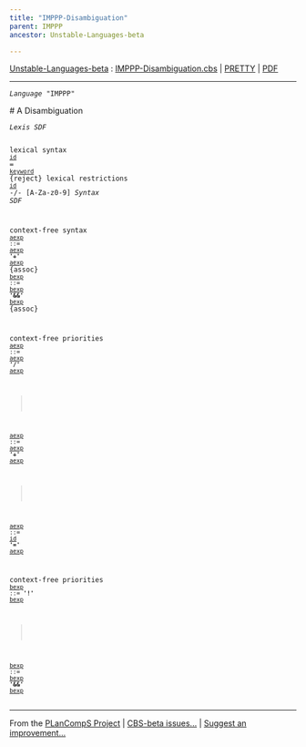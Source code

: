 ```yaml
---
title: "IMPPP-Disambiguation"
parent: IMPPP
ancestor: Unstable-Languages-beta

---
```


[Unstable-Languages-beta] : [IMPPP-Disambiguation.cbs] \| [PRETTY] \| [PDF]


----
<div class="highlighter-rouge"><pre class="highlight"><code><i class="keyword">Language</i> <span id="Language_IMPPP">"IMPPP"</span></code></pre></div>
# <span id="SectionNumber_A">A</span> Disambiguation


<div class="highlighter-rouge"><pre class="highlight"><code><i class="keyword">Lexis</i> <i class="keyword">SDF</i>

lexical syntax 
  <code><span class="syn-name"><a href="../IMPPP-1/index.html#SyntaxName_id">id</a></span></code> = <code><span class="syn-name"><a href="../IMPPP-1/index.html#SyntaxName_keyword">keyword</a></span></code> {reject}
lexical restrictions
  <code><span class="syn-name"><a href="../IMPPP-1/index.html#SyntaxName_id">id</a></span></code> -/- [A-Za-z0-9]
<i class="keyword">Syntax</i> <i class="keyword">SDF</i>

context-free syntax
<code><i class="keyword"></i><i class="var"></i><span class="syn-name"><a href="../IMPPP-2/index.html#SyntaxName_aexp">aexp</a></span> ::= <span class="syn-name"><a href="../IMPPP-2/index.html#SyntaxName_aexp">aexp</a></span> <b class="atom">'+'</b> <span class="syn-name"><a href="../IMPPP-2/index.html#SyntaxName_aexp">aexp</a></span></code>  {assoc}
<code><i class="keyword"></i><i class="var"></i><span class="syn-name"><a href="../IMPPP-3/index.html#SyntaxName_bexp">bexp</a></span> ::= <span class="syn-name"><a href="../IMPPP-3/index.html#SyntaxName_bexp">bexp</a></span> <b class="atom">'&&'</b> <span class="syn-name"><a href="../IMPPP-3/index.html#SyntaxName_bexp">bexp</a></span></code> {assoc}

context-free priorities
<code><i class="keyword"></i><i class="var"></i><span class="syn-name"><a href="../IMPPP-2/index.html#SyntaxName_aexp">aexp</a></span> ::= <span class="syn-name"><a href="../IMPPP-2/index.html#SyntaxName_aexp">aexp</a></span> <b class="atom">'/'</b> <span class="syn-name"><a href="../IMPPP-2/index.html#SyntaxName_aexp">aexp</a></span></code>
>
<code><i class="keyword"></i><i class="var"></i><span class="syn-name"><a href="../IMPPP-2/index.html#SyntaxName_aexp">aexp</a></span> ::= <span class="syn-name"><a href="../IMPPP-2/index.html#SyntaxName_aexp">aexp</a></span> <b class="atom">'+'</b> <span class="syn-name"><a href="../IMPPP-2/index.html#SyntaxName_aexp">aexp</a></span></code>
>
<code><i class="keyword"></i><i class="var"></i><span class="syn-name"><a href="../IMPPP-2/index.html#SyntaxName_aexp">aexp</a></span> ::= <span class="syn-name"><a href="../IMPPP-1/index.html#SyntaxName_id">id</a></span> <b class="atom">'='</b> <span class="syn-name"><a href="../IMPPP-2/index.html#SyntaxName_aexp">aexp</a></span></code>

context-free priorities
<code><i class="keyword"></i><i class="var"></i><span class="syn-name"><a href="../IMPPP-3/index.html#SyntaxName_bexp">bexp</a></span> ::= <b class="atom">'!'</b> <span class="syn-name"><a href="../IMPPP-3/index.html#SyntaxName_bexp">bexp</a></span></code>
>
<code><i class="keyword"></i><i class="var"></i><span class="syn-name"><a href="../IMPPP-3/index.html#SyntaxName_bexp">bexp</a></span> ::= <span class="syn-name"><a href="../IMPPP-3/index.html#SyntaxName_bexp">bexp</a></span> <b class="atom">'&&'</b> <span class="syn-name"><a href="../IMPPP-3/index.html#SyntaxName_bexp">bexp</a></span></code></code></pre></div>



[Funcons-beta]: /CBS-beta/docs/Funcons-beta
  "FUNCONS-BETA"
[Unstable-Funcons-beta]: /CBS-beta/docs/Unstable-Funcons-beta
  "UNSTABLE-FUNCONS-BETA"
[Languages-beta]: /CBS-beta/docs/Languages-beta
  "LANGUAGES-BETA"
[Unstable-Languages-beta]: /CBS-beta/docs/Unstable-Languages-beta
  "UNSTABLE-LANGUAGES-BETA"
[CBS-beta]: /CBS-beta
  "CBS-BETA"
[IMPPP-Disambiguation.cbs]: https://github.com/plancomps/CBS-beta/blob/math/Unstable-Languages-beta/IMP-Plus-Plus/IMPPP-cbs/IMPPP/IMPPP-Disambiguation/IMPPP-Disambiguation.cbs
  "CBS SOURCE FILE ON GITHUB"
[PLAIN]: /CBS-beta/docs/Unstable-Languages-beta/IMP-Plus-Plus/IMPPP-cbs/IMPPP/IMPPP-Disambiguation
  "CBS SOURCE WEB PAGE"
[PRETTY]: /CBS-beta/math/Unstable-Languages-beta/IMP-Plus-Plus/IMPPP-cbs/IMPPP/IMPPP-Disambiguation
  "CBS-KATEX WEB PAGE"
[PDF]: /CBS-beta/math/Unstable-Languages-beta/IMP-Plus-Plus/IMPPP-cbs/IMPPP/IMPPP-Disambiguation/IMPPP-Disambiguation.pdf
  "CBS-LATEX PDF FILE"
[PLanCompS Project]: https://plancomps.github.io
  "PROGRAMMING LANGUAGE COMPONENTS AND SPECIFICATIONS PROJECT HOME PAGE"

____

From the [PLanCompS Project] | [CBS-beta issues...] | [Suggest an improvement...]

[CBS-beta issues...]: https://github.com/plancomps/CBS-beta/issues
   "CBS-BETA ISSUE REPORTS ON GITHUB"
 [Suggest an improvement...]: mailto:plancomps@gmail.com?Subject=CBS-beta%20-%20comment&Body=Re%3A%20CBS-beta%20specification%20at%20IMPPP/IMPPP-Disambiguation/IMPPP-Disambiguation.cbs%0A%0AComment/Query/Issue/Suggestion%3A%0A%0A%0ASignature%3A%0A
   "GENERATE AN EMAIL TEMPLATE"
